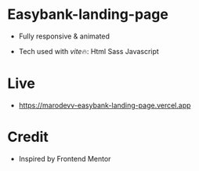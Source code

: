 # Easybank-landing-page

- Fully responsive & animated

- Tech used with *vite*🔥:
  Html
  Sass
  Javascript

# Live

- https://marodevv-easybank-landing-page.vercel.app

# Credit

- Inspired by Frontend Mentor

